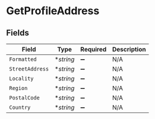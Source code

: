# GetProfileAddress


## Fields

| Field              | Type               | Required           | Description        |
| ------------------ | ------------------ | ------------------ | ------------------ |
| `Formatted`        | **string*          | :heavy_minus_sign: | N/A                |
| `StreetAddress`    | **string*          | :heavy_minus_sign: | N/A                |
| `Locality`         | **string*          | :heavy_minus_sign: | N/A                |
| `Region`           | **string*          | :heavy_minus_sign: | N/A                |
| `PostalCode`       | **string*          | :heavy_minus_sign: | N/A                |
| `Country`          | **string*          | :heavy_minus_sign: | N/A                |
